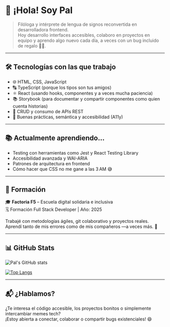 # 👋 ¡Hola! Soy Pal

> Filóloga y intérprete de lengua de signos reconvertida en desarrolladora frontend.  
> Hoy desarrollo interfaces accesibles, colaboro en proyectos en equipo y aprendo algo nuevo cada día, a veces con un bug incluido de regalo 🎁🐞.

---

## 🛠️ Tecnologías con las que trabajo

- 🌐 HTML, CSS, JavaScript  
- 🔠 TypeScript (porque los tipos son tus amigos)  
- ⚛️ React (usando hooks, componentes y a veces mucha paciencia)  
- 📚 Storybook (para documentar y compartir componentes como quien cuenta historias)  
- 🔁 CRUD y consumo de APIs REST  
- 🧠 Buenas prácticas, semántica y accesibilidad (A11y)

---

## 📚 Actualmente aprendiendo...

- Testing con herramientas como Jest y React Testing Library  
- Accesibilidad avanzada y WAI-ARIA  
- Patrones de arquitectura en frontend  
- Cómo hacer que CSS no me gane a las 3 AM 😅

---

## 🧭 Formación

🎓 **Factoria F5** – Escuela digital solidaria e inclusiva  
🗓️ Formación Full Stack Developer | Año: 2025

Trabajé con metodologías ágiles, git colaborativo y proyectos reales. Aprendí tanto de mis errores como de mis compañeros —a veces más. 🚀

---


## 📊 GitHub Stats

<!-- Reemplaza TU_USUARIO con tu nombre real de usuario en GitHub -->
![Pal's GitHub stats](https://github-readme-stats.vercel.app/api?username=Pal-cloud&show_icons=true&theme=radical)

[![Top Langs](https://github-readme-stats.vercel.app/api/top-langs/?username=Pal-cloud&layout=compact&theme=radical)](https://github.com/anuraghazra/github-readme-stats)

---

## 📬 ¿Hablamos?

¿Te interesa el código accesible, los proyectos bonitos o simplemente intercambiar memes tech?  
¡Estoy abierta a conectar, colaborar o compartir bugs existenciales! 😄


